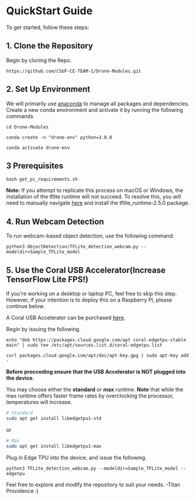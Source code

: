 # QuickStart Guide

To get started, follow these steps:

## 1. Clone the Repository

Begin by cloning the Repo.

```
https://github.com/CSUF-CE-TEAM-1/Drone-Modules.git
```

## 2. Set Up Environment

We will primarily use [anaconda](https://www.anaconda.com/download) to manage all packages and dependencies. Create a new conda environment and activate it by running the following commands

```
cd Drone-Modules

conda create -n "drone-env" python=3.8.0

conda activate drone-env
```

## 3 Prerequisites

```
bash get_pi_requirements.sh
```

**Note:** If you attempt to replicate this process on macOS or Windows, the installation of the tflite runtime will not succeed. To resolve this, you will need to manually navigate [here](https://github.com/google-coral/pycoral/releases/) and install the tflite_runtime-2.5.0 package.

## 4. Run Webcam Detection

To run webcam-based object detection, use the following command:

```
python3 ObjectDetection/TFLite_detection_webcam.py --modeldir=Sample_TFLite_model
```

## 5. Use the Coral USB Accelerator(Increase TensorFlow Lite FPS!)

If you're working on a desktop or laptop PC, feel free to skip this step. However, if your intention is to deploy this on a Raspberry Pi, please continue below.

A Coral USB Accelerator can be purchased [here](https://coral.ai/products/accelerator/).

Begin by issuing the following.

```
echo "deb https://packages.cloud.google.com/apt coral-edgetpu-stable main" | sudo tee /etc/apt/sources.list.d/coral-edgetpu.list

curl packages.cloud.google.com/apt/doc/apt-key.gpg | sudo apt-key add -
```

**Before procceding ensure that the USB Accelerator is NOT plugged into the device.**

You may choose either the **standard** or **max** runtime. **Note** that while the max runtime offers faster frame rates by overclocking the processor, temperatures will increase.

```bash
# Standard
sudo apt get install libedgetpu1-std
```

or

```bash
# Max
sudo apt get install libedgetpu1-max
```

Plug in Edge TPU into the device, and issue the following.

```
python3 TFLite_detection_webcam.py --modeldir=Sample_TFLite_model --edgetpu
```

Feel free to explore and modify the repository to suit your needs. -Titan Providence :)
